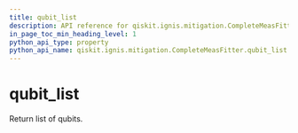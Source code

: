 ```yaml
---
title: qubit_list
description: API reference for qiskit.ignis.mitigation.CompleteMeasFitter.qubit_list
in_page_toc_min_heading_level: 1
python_api_type: property
python_api_name: qiskit.ignis.mitigation.CompleteMeasFitter.qubit_list
---
```


# qubit\_list

Return list of qubits.

